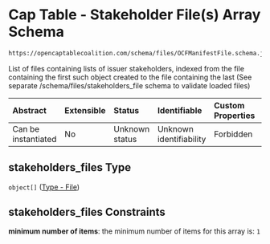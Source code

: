 # Cap Table - Stakeholder File(s) Array Schema

```txt
https://opencaptablecoalition.com/schema/files/OCFManifestFile.schema.json#/properties/stakeholders_files
```

List of files containing lists of issuer stakeholders, indexed from the file containing the first such object created to the file containing the last (See separate /schema/files/stakeholders_file schema to validate loaded files)

| Abstract            | Extensible | Status         | Identifiable            | Custom Properties | Additional Properties | Access Restrictions | Defined In                                                                                            |
| :------------------ | :--------- | :------------- | :---------------------- | :---------------- | :-------------------- | :------------------ | :---------------------------------------------------------------------------------------------------- |
| Can be instantiated | No         | Unknown status | Unknown identifiability | Forbidden         | Allowed               | none                | [OCFManifestFile.schema.json*](../../schema/files/OCFManifestFile.schema.json "open original schema") |

## stakeholders_files Type

`object[]` ([Type - File](ocfmanifestfile-properties-cap-table---stock-plans-files-array-type---file.md))

## stakeholders_files Constraints

**minimum number of items**: the minimum number of items for this array is: `1`
